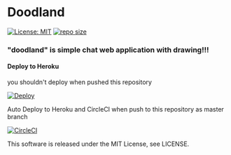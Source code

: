 # Doodland
[![License: MIT](https://img.shields.io/badge/License-MIT-yellow.svg)](https://opensource.org/licenses/MIT) [![repo size](https://img.shields.io/github/repo-size/haryoiro/TS_DrawChatApp)](https://github.com/haryoiro/TS_DrawChatApp)


### "doodland" is simple chat web application with drawing!!!


#### Deploy to Heroku
 you shouldn't deploy when pushed this repository

 [![Deploy](https://www.herokucdn.com/deploy/button.svg)](https://heroku.com/deploy)
 
 Auto Deploy to Heroku and CircleCI when push to this repository as master branch
 
 [![CircleCI](https://circleci.com/gh/haryoiro/TS_DrawChatApp/tree/master.svg?style=svg)](https://circleci.com/gh/haryoiro/TS_DrawChatApp/tree/master)

This software is released under the MIT License, see LICENSE.
